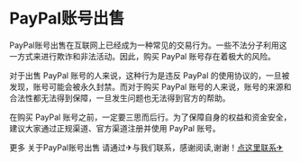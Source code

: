 # PayPal账号出售

PayPal账号出售在互联网上已经成为一种常见的交易行为。一些不法分子利用这一方式来进行欺诈和非法活动。因此，购买 PayPal 账号存在着极大的风险。

对于出售 PayPal 账号的人来说，这种行为是违反 PayPal 的使用协议的，一旦被发现，账号可能会被永久封禁。而对于购买 PayPal 账号的人来说，账号的来源和合法性都无法得到保障，一旦发生问题也无法得到官方的帮助。

在购买 PayPal 账号之前，一定要三思而后行。为了保障自身的权益和资金安全，建议大家通过正规渠道、官方渠道注册并使用 PayPal 账号。

更多 关于PayPal账号出售 请通过✈与我们联系，感谢阅读,谢谢！[点这里联系✈](https://sms.k02.cc)